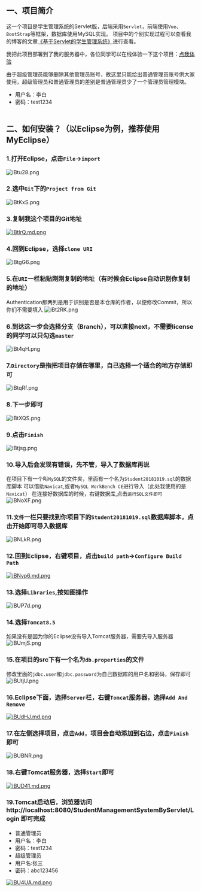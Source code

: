 ## 一、项目简介
这一个项目是学生管理系统的Servlet版，后端采用`Servlet`，前端使用`Vue`、`BootStrap`等框架，数据库使用MySQL实现。
项目中的个别实现过程可以查看我的博客的文章[《基于Servlet的学生管理系统》](https://blog.csdn.net/qq_33596978/article/details/83188529)进行查看。

我把此项目部署到了我的服务器中，各位同学可以在线体验一下这个项目：[点我体验](http://139.199.66.197/StudentManagementSystemByServlet/Login)

由于超级管理员能够删除其他管理员账号，故这里只能给出普通管理员账号供大家使用，超级管理员和普通管理员的差别是普通管理员少了一个管理员管理模块。
- 用户名：李白
- 密码：test1234
<br><br>
## 二、如何安装？（以Eclipse为例，推荐使用MyEclipse）
### 1.打开Eclipse，点击`File`->`import`
![iBtu28.png](https://s1.ax1x.com/2018/10/21/iBtu28.png)
### 2.选中`Git`下的`Project from Git`
![iBtKxS.png](https://s1.ax1x.com/2018/10/21/iBtKxS.png)
### 3.复制我这个项目的Git地址
[![iBtlrQ.md.png](https://s1.ax1x.com/2018/10/21/iBtlrQ.md.png)](https://imgchr.com/i/iBtlrQ)
### 4.回到Eclipse，选择`clone URI`
![iBtgG6.png](https://s1.ax1x.com/2018/10/21/iBtgG6.png)
### 5.在`URI`一栏粘贴刚刚复制的地址（有时候会Eclipse自动识别你复制的地址）
Authentication那两列是用于识别是否是本仓库的作者，以便修改Commit，所以你们不需要填入
![iBt2RK.png](https://s1.ax1x.com/2018/10/21/iBt2RK.png)
### 6.到达这一步会选择分支（Branch），可以直接next，不需要license的同学可以只勾选`master`
![iBt4qH.png](https://s1.ax1x.com/2018/10/21/iBt4qH.png)
### 7.`Directory`是指把项目存储在哪里，自己选择一个适合的地方存储即可
![iBtqRf.png](https://s1.ax1x.com/2018/10/21/iBtqRf.png)
### 8.下一步即可
![iBtXQS.png](https://s1.ax1x.com/2018/10/21/iBtXQS.png)
### 9.点击`Finish`
![iBtjsg.png](https://s1.ax1x.com/2018/10/21/iBtjsg.png)
### 10.导入后会发现有错误，先不管，导入了数据库再说
在项目下有一个叫`MySQL`的文件夹，里面有一个名为`Student20181019.sql`的数据库脚本
可以借助`Navicat`,或者`MySQL WorkBench CE`进行导入（此处我使用的是`Navicat`）
在连接好数据库的时候，右键数据库,点击`运行SQL文件即可`
![iBNoXF.png](https://s1.ax1x.com/2018/10/21/iBNoXF.png)
### 11.`文件`一栏只要找到你项目下的`Student20181019.sql`数据库脚本，点击开始即可导入数据库
![iBNLkR.png](https://s1.ax1x.com/2018/10/21/iBNLkR.png)
### 12.回到Eclipse，右键项目，点击`build path`->`Configure Build Path`
[![iBNvp6.md.png](https://s1.ax1x.com/2018/10/21/iBNvp6.md.png)](https://imgchr.com/i/iBNvp6)
### 13.选择`Libraries`,按如图操作
![iBUP7d.png](https://s1.ax1x.com/2018/10/21/iBUP7d.png)
### 14.选择`Tomcat8.5`
如果没有是因为你的Eclipse没有导入Tomcat服务器，需要先导入服务器
![iBUmjS.png](https://s1.ax1x.com/2018/10/21/iBUmjS.png)
### 15.在项目的src下有一个名为`db.properties`的文件
修改里面的`jdbc.user`和`jdbc.password`为自己数据库的用户名和密码，保存即可
![iBUtjU.png](https://s1.ax1x.com/2018/10/21/iBUtjU.png)
### 16.Eclipse下面，选择`Server`栏，右键`Tomcat`服务器，选择`Add And Remove`
[![iBUdHJ.md.png](https://s1.ax1x.com/2018/10/21/iBUdHJ.md.png)](https://imgchr.com/i/iBUdHJ)
### 17.在左侧选择项目，点击`Add`，项目会自动添加到右边，点击`Finish`即可
![iBUBNR.png](https://s1.ax1x.com/2018/10/21/iBUBNR.png)
### 18.右键Tomcat服务器，选择`Start`即可
[![iBUD41.md.png](https://s1.ax1x.com/2018/10/21/iBUD41.md.png)](https://imgchr.com/i/iBUD41)
### 19.Tomcat启动后，浏览器访问 http://localhost:8080/StudentManagementSystemByServlet/Login 即可完成
- 普通管理员
- 用户名：李白
- 密码：test1234
- 超级管理员
- 用户名:张三
- 密码：abc123456

[![iBU4UA.md.png](https://s1.ax1x.com/2018/10/21/iBU4UA.md.png)](https://imgchr.com/i/iBU4UA)

